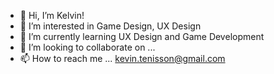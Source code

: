 - 👋 Hi, I’m Kelvin!
- 👀 I’m interested in Game Design, UX Design
- 🌱 I’m currently learning UX Design and Game Development
- 💞️ I’m looking to collaborate on ...
- 📫 How to reach me ... kevin.tenisson@gmail.com

<!---
Draco-of-3000/Draco-of-3000 is a ✨ special ✨ repository because its `README.md` (this file) appears on your GitHub profile.
You can click the Preview link to take a look at your changes.
--->
